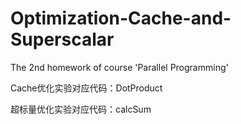 # Optimization-Cache-and-Superscalar
The 2nd homework of  course 'Parallel Programming'

Cache优化实验对应代码：DotProduct

超标量优化实验对应代码：calcSum
